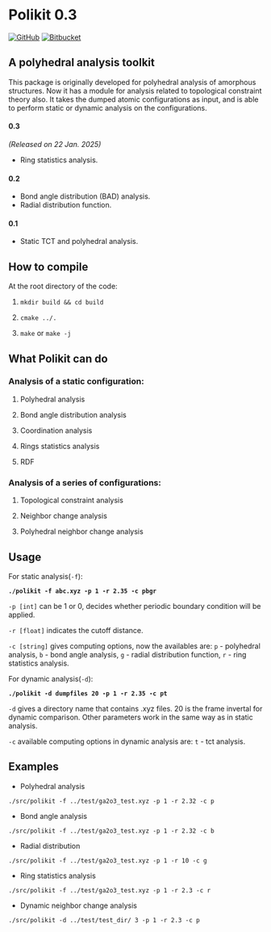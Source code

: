 # Polikit 0.3
[![GitHub](https://img.shields.io/badge/GitHub-V0.3-C71D23?logo=github&logoColor=white&labelColor=000)](https://github.com/jiahuuui/polikit/)
[![Bitbucket](https://img.shields.io/badge/Bitbucket-V0.3-0052CC?logo=bitbucket&logoColor=white&labelColor=000)](https://bitbucket.org/jiahuijiahui/polikit/src/master/)
<!-- [![GitLab](https://img.shields.io/badge/GitLab-Repository-FFD700?logo=gitlab&logoColor=white&labelColor=DC143C)](https://gitlab.com/jhcheung/polikit) [![Gitee](https://img.shields.io/badge/Gitee-Repository-FFD700?logo=gitee&logoColor=white&labelColor=DC143C)](https://gitlab.com/jiahuiiii)-->

## A polyhedral analysis toolkit

This package is originally developed for polyhedral analysis of amorphous structures. Now it has a module for analysis related to topological constraint theory also. It takes the dumped atomic configurations as input, and is able to perform static or dynamic analysis on the configurations.

#### 0.3
  *(Released on 22 Jan. 2025)*
 - Ring statistics analysis.

#### 0.2
 - Bond angle distribution (BAD) analysis.
 - Radial distribution function.

#### 0.1
 - Static TCT and polyhedral analysis.

## How to compile
At the root directory of the code:

1. `mkdir build && cd build`

2. `cmake ../.`

3. `make` or `make -j`

## What Polikit can do

### Analysis of a static configuration:

1. Polyhedral analysis

2. Bond angle distribution analysis

3. Coordination analysis

4. Rings statistics analysis

5. RDF


### Analysis of a series of configurations:

1. Topological constraint analysis

2. Neighbor change analysis

3. Polyhedral neighbor change analysis

## Usage
For static analysis(`-f`):

**`./polikit -f abc.xyz -p 1 -r 2.35 -c pbgr`**

`-p [int]` can be 1 or 0, decides whether periodic boundary condition will be applied.

`-r [float]` indicates the cutoff distance.

`-c [string]` gives computing options, now the availables are: `p` - polyhedral analysis, `b` - bond angle analysis, `g` - radial distribution function, `r` - ring statistics analysis.

For dynamic analysis(`-d`):

**`./polikit -d dumpfiles 20 -p 1 -r 2.35 -c pt`**

`-d` gives a directory name that contains .xyz files. 20 is the frame invertal for dynamic comparison. Other parameters work in the same way as in static analysis.

`-c` available computing options in dynamic analysis are: `t` - tct analysis.

## Examples

- Polyhedral analysis

`./src/polikit -f ../test/ga2o3_test.xyz -p 1 -r 2.32 -c p`

- Bond angle analysis

`./src/polikit -f ../test/ga2o3_test.xyz -p 1 -r 2.32 -c b`

- Radial distribution

`./src/polikit -f ../test/ga2o3_test.xyz -p 1 -r 10 -c g`

- Ring statistics analysis

`./src/polikit -f ../test/ga2o3_test.xyz -p 1 -r 2.3 -c r`

- Dynamic neighbor change analysis

`./src/polikit -d ../test/test_dir/ 3 -p 1 -r 2.3 -c p`
